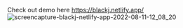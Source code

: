 Check out demo here https://blackj.netlify.app/ ![screencapture-blackj-netlify-app-2022-08-11-12_08_20](https://user-images.githubusercontent.com/76026227/184179384-c8a0ac96-cf3f-4cdf-a377-f28731f9aafa.png)

